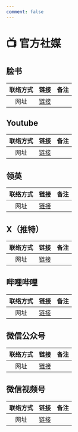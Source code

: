 ```yaml
---
comment: false
---
```


# 📺 官方社媒

## 脸书
| 联络方式 | 链接 | 备注 |
| :---: | :---: | --- |
| 网址 | [链接](https://www.facebook.com/UIC.Edu.CN) | |

## Youtube
| 联络方式 | 链接 | 备注 |
| :---: | :---: | --- |
| 网址 | [链接](https://www.youtube.com/channel/UCzXSahQu5QtJvhxtNyDBlwQ) | |

## 领英
| 联络方式 | 链接 | 备注 |
| :---: | :---: | --- |
| 网址 | [链接](https://www.linkedin.com/company/bnu-hkbu-united-international-college) | |

## X（推特）
| 联络方式 | 链接 | 备注 |
| :---: | :---: | --- |
| 网址 | [链接](https://x.com/bnbu_gba) | |

## 哔哩哔哩
| 联络方式 | 链接 | 备注 |
| :---: | :---: | --- |
| 网址 | [链接](https://space.bilibili.com/3546610413865737) | |

## 微信公众号
| 联络方式 | 链接 | 备注 |
| :---: | :---: | --- |
| 网址 | [链接](https://weixin.qq.com/r/UnXh_RzEnkHhrVia9yBA) | |

## 微信视频号
| 联络方式 | 链接 | 备注 |
| :---: | :---: | --- |
| 网址 | [链接](https://weixin.qq.com/f/MLkDgrWUIbIfn6gk-iDbW6Y) | |

